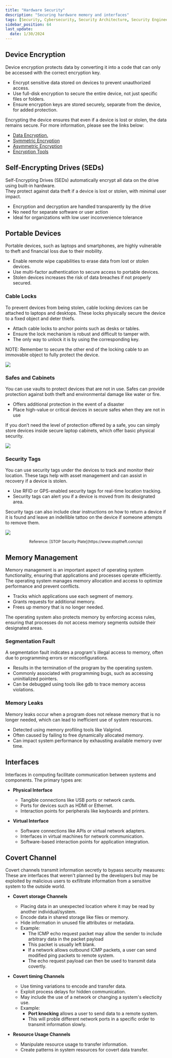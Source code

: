 ```yaml
---
title: "Hardware Security"
description: "Securing hardware memory and interfaces"
tags: [Security, Cybersecurity, Security Architecture, Security Engineering]
sidebar_position: 64
last_update:
  date: 1/30/2024
---
```



## Device Encryption

Device encryption protects data by converting it into a code that can only be accessed with the correct encryption key. 

- Encrypt sensitive data stored on devices to prevent unauthorized access.
- Use full-disk encryption to secure the entire device, not just specific files or folders.
- Ensure encryption keys are stored securely, separate from the device, for added protection.

Encrypting the device ensures that even if a device is lost or stolen, the data remains secure. For more information, please see the links below:

- [Data Encryption.](/docs/007-Cybersecurity/002-Asset-Security/006-Data-Encryption.md)
- [Symmetric Encryption](/docs/007-Cybersecurity/005-Cryptography/009-Symmetric-Encryption.md)
- [Asymmetric Encryption](/docs/007-Cybersecurity/005-Cryptography/010-Asymmetric-Encryption.md)
- [Encryption Tools](/docs/007-Cybersecurity/005-Cryptography/014-Encryption-Tools.md)


## Self-Encrypting Drives (SEDs)

Self-Encrypting Drives (SEDs) automatically encrypt all data on the drive using built-in hardware.  
They protect against data theft if a device is lost or stolen, with minimal user impact.

- Encryption and decryption are handled transparently by the drive
- No need for separate software or user action
- Ideal for organizations with low user inconvenience tolerance


## Portable Devices

Portable devices, such as laptops and smartphones, are highly vulnerable to theft and financial loss due to their mobility. 

- Enable remote wipe capabilities to erase data from lost or stolen devices.
- Use multi-factor authentication to secure access to portable devices.
- Stolen devices increases the risk of data breaches if not properly secured.

### Cable Locks

To prevent devices from being stolen, cable locking devices can be attached to laptops and desktops. These locks physically secure the device to a fixed object and deter thiefs.

- Attach cable locks to anchor points such as desks or tables.
- Ensure the lock mechanism is robust and difficult to tamper with.
- The only way to unlock it is by using the corresponding key.
  
NOTE: Remember to secure the other end of the locking cable to an immovable object to fully protect the device.

<div class='img-center'>

![](/img/docs/networking-basics-portable-devices-using-cable-locks-secured-to-table.png)

</div>


### Safes and Cabinets

You can use vaults to protect devices that are not in use. Safes can provide protection against both theft and environmental damage like water or fire.

- Offers additional protection in the event of a disaster
- Place high-value or critical devices in secure safes when they are not in use

If you don’t need the level of protection offered by a safe, you can simply store devices inside secure laptop cabinets, which offer basic physical security.

<div class='img-center'>

![](/img/docs/networking-basics-portable-devices-using-safes-and-cabinetsss-2.png)

</div>


### Security Tags

You can use security tags under the devices to track and monitor their location. These tags help with asset management and can assist in recovery if a device is stolen.

- Use RFID or GPS-enabled security tags for real-time location tracking.
- Security tags can alert you if a device is moved from its designated area.

Security tags can also include clear instructions on how to return a device if it is found and leave an indellible tattoo on the device if someone attempts to remove them.

![](/img/docs/networking-basics-portable-devices-using-security-tagsss.png)

<center><small> Reference: [STOP Security Plate](https://www.stoptheft.com/sp) </small></center>



## Memory Management

Memory management is an important aspect of operating system functionality, ensuring that applications and processes operate efficiently. The operating system manages memory allocation and access to optimize performance and prevent conflicts.

- Tracks which applications use each segment of memory.
- Grants requests for additional memory.
- Frees up memory that is no longer needed.

The operating system also protects memory by enforcing access rules, ensuring that processes do not access memory segments outside their designated areas.

### Segmentation Fault

A segmentation fault indicates a program's illegal access to memory, often due to programming errors or misconfigurations.

- Results in the termination of the program by the operating system.
- Commonly associated with programming bugs, such as accessing uninitialized pointers.
- Can be debugged using tools like gdb to trace memory access violations.

### Memory Leaks

Memory leaks occur when a program does not release memory that is no longer needed, which can lead to inefficient use of system resources.

- Detected using memory profiling tools like Valgrind.
- Often caused by failing to free dynamically allocated memory.
- Can impact system performance by exhausting available memory over time.

## Interfaces

Interfaces in computing facilitate communication between systems and components. The primary types are:

- **Physical Interface**

  - Tangible connections like USB ports or network cards.
  - Ports for devices such as HDMI or Ethernet.
  - Interaction points for peripherals like keyboards and printers.

- **Virtual Interface**

  - Software connections like APIs or virtual network adapters.
  - Interfaces in virtual machines for network communication.
  - Software-based interaction points for application integration.

## Covert Channel

Covert channels transmit information secretly to bypass security measures: These are interfaces that weren't planned by the developers but may be exploited by malicious users to exfiltrate information from a sensitive system to the outside world.

- **Covert storage Channels**

  - Placing data in an unexpected location where it may be read by another individual/system.
  - Encode data in shared storage like files or memory.
  - Hide information in unused file attributes or metadata.
  - Example: 
    - The ICMP echo request packet may allow the sender to include arbitrary data in the packet payload
    - This packet is usually left blank.
    - If a network allows outbound ICMP packets, a user can send modified ping packets to remote system.
    - The echo request payload can then be used to transmit data covertly.

- **Covert timing Channels**

  - Use timing variations to encode and transfer data.
  - Exploit process delays for hidden communication.
  - May include the use of a network or changing a system's electicity use.
  - Example:
    - **Port knocking** allows a user to send data to a remote system.
    - This will proble different network ports in a specific order to transmit information slowly.

- **Resource Usage Channels**

  - Manipulate resource usage to transfer information.
  - Create patterns in system resources for covert data transfer.